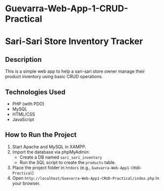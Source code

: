 # Guevarra-Web-App-1-CRUD-Practical

# Sari-Sari Store Inventory Tracker

## Description
This is a simple web app to help a sari-sari store owner manage their product inventory using basic CRUD operations.

## Technologies Used
- PHP (with PDO)
- MySQL
- HTML/CSS
- JavaScript

## How to Run the Project
1. Start Apache and MySQL in XAMPP.
2. Import the database via phpMyAdmin:
   - Create a DB named `sari_sari_inventory`
   - Run the SQL script to create the `products` table.
3. Place the project folder in `htdocs` (e.g., `Guevarra-Web-App1-CRUD-Practical`)
4. Open `http://localhost/Guevarra-Web-App1-CRUD-Practical/index.php` in your browser.

